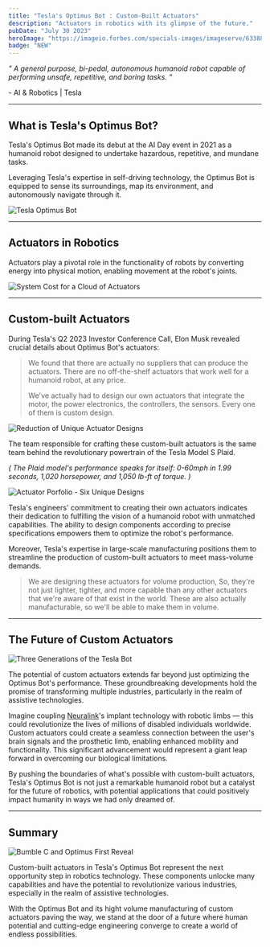 ```yaml
---
title: "Tesla's Optimus Bot : Custom-Built Actuators"
description: "Actuators in robotics with its glimpse of the future."
pubDate: "July 30 2023"
heroImage: "https://imageio.forbes.com/specials-images/imageserve/633885ad873cb08a2c57e040/tesla-bot/960x0.jpg"
badge: "NEW"
---
```


_" A general purpose, bi-pedal, autonomous humanoid robot capable of performing unsafe, repetitive, and boring tasks. "_

\- AI & Robotics | Tesla

---

## What is Tesla's Optimus Bot?

Tesla's Optimus Bot made its debut at the AI Day event in 2021 as a humanoid robot designed to undertake hazardous, repetitive, and mundane tasks.

Leveraging Tesla's expertise in self-driving technology, the Optimus Bot is equipped to sense its surroundings, map its environment, and autonomously navigate through it.

![Tesla Optimus Bot](https://www.usine-digitale.fr/mediatheque/4/7/6/000988674_896x598_c.jpg)

---

## Actuators in Robotics

Actuators play a pivotal role in the functionality of robots by converting energy into physical motion, enabling movement at the robot's joints.

![System Cost for a Cloud of Actuators](https://images.squarespace-cdn.com/content/v1/62ec2bc76a27db7b37a2b32f/1664628175485-FIEDG8FMG523XFYZ6THJ/ai-day-2022-tesla-bot-presentation-slide-20-system-cost-for-a-cloud-of-actuators-2.jpg)

---

## Custom-built Actuators

During Tesla's Q2 2023 Investor Conference Call, Elon Musk revealed crucial details about Optimus Bot's actuators:

> We found that there are actually no suppliers that can produce the actuators. There are no off-the-shelf actuators that work well for a humanoid robot, at any price.
>
> We've actually had to design our own actuators that integrate the motor, the power electronics, the controllers, the sensors. Every one of them is custom design.

![Reduction of Unique Actuator Designs](https://images.squarespace-cdn.com/content/v1/62ec2bc76a27db7b37a2b32f/1664628487042-GM8YFKAPMV4GWTCA17J2/ai-day-2022-tesla-bot-presentation-slide-22-reduction-of-unique-actuator-designs.jpg)

The team responsible for crafting these custom-built actuators is the same team behind the revolutionary powertrain of the Tesla Model S Plaid.

_( The Plaid model's performance speaks for itself: 0-60mph in 1.99 seconds, 1,020 horsepower, and 1,050 lb-ft of torque. )_

![Actuator Porfolio - Six Unique Designs](https://images.squarespace-cdn.com/content/v1/62ec2bc76a27db7b37a2b32f/1664628535663-JX5N8DKSGI7EU5P5KYQ3/ai-day-2022-tesla-bot-presentation-slide-23-actuator-portfolio-six-unique-designs.jpg)

Tesla's engineers' commitment to creating their own actuators indicates their dedication to fulfilling the vision of a humanoid robot with unmatched capabilities. The ability to design components according to precise specifications empowers them to optimize the robot's performance.

Moreover, Tesla's expertise in large-scale manufacturing positions them to streamline the production of custom-built actuators to meet mass-volume demands.

> We are designing these actuators for volume production, So, they're not just lighter, tighter, and more capable than any other actuators that we're aware of that exist in the world. These are also actually manufacturable, so we'll be able to make them in volume.

---

## The Future of Custom Actuators

![Three Generations of the Tesla Bot](https://images.squarespace-cdn.com/content/v1/62ec2bc76a27db7b37a2b32f/1664627850853-XK740HPW93WQFLQM8OBZ/ai-day-2022-tesla-bot-presentation-slide-5-what-has-changed.jpg)

The potential of custom actuators extends far beyond just optimizing the Optimus Bot's performance. These groundbreaking developments hold the promise of transforming multiple industries, particularly in the realm of assistive technologies.

Imagine coupling [Neuralink](https://neuralink.com/)'s implant technology with robotic limbs — this could revolutionize the lives of millions of disabled individuals worldwide. Custom actuators could create a seamless connection between the user's brain signals and the prosthetic limb, enabling enhanced mobility and functionality. This significant advancement would represent a giant leap forward in overcoming our biological limitations.

By pushing the boundaries of what's possible with custom-built actuators, Tesla's Optimus Bot is not just a remarkable humanoid robot but a catalyst for the future of robotics, with potential applications that could positively impact humanity in ways we had only dreamed of.

---

## Summary

![Bumble C and Optimus First Reveal](https://images.theconversation.com/files/487699/original/file-20221003-12-a5mrry.jpg)

Custom-built actuators in Tesla's Optimus Bot represent the next opportunity step in robotics technology. These components unlocke many capabilities and have the potential to revolutionize various industries, especially in the realm of assistive technologies.

With the Optimus Bot and its hight volume manufacturing of custom actuators paving the way, we stand at the door of a future where human potential and cutting-edge engineering converge to create a world of endless possibilities.

